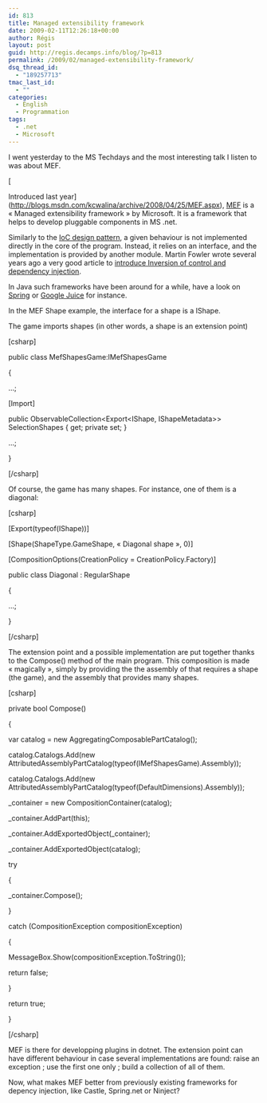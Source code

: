 ```yaml
---
id: 813
title: Managed extensibility framework
date: 2009-02-11T12:26:18+00:00
author: Régis
layout: post
guid: http://regis.decamps.info/blog/?p=813
permalink: /2009/02/managed-extensibility-framework/
dsq_thread_id:
  - "189257713"
tmac_last_id:
  - ""
categories:
  - English
  - Programmation
tags:
  - .net
  - Microsoft
---
```

I went yesterday to the MS Techdays and the most interesting talk I listen to was about MEF.
  
[
  
Introduced last year](http://blogs.msdn.com/kcwalina/archive/2008/04/25/MEF.aspx), [MEF](http://www.codeplex.com/MEF) is a « Managed extensibility framework » by Microsoft. It is a framework that helps to develop pluggable components in MS .net.

Similarly to the [IoC design pattern](http://en.wikipedia.org/wiki/Inversion_of_control), a given behaviour is not implemented directly in the core of the program. Instead, it relies on an interface, and the implementation is provided by another module. Martin Fowler wrote several years ago a very good article to [introduce Inversion of control and dependency injection](http://martinfowler.com/articles/injection.html).

In Java such frameworks have been around for a while, have a look on [Spring](http://www.springFramework.org/) or [Google Juice](http://code.google.com/p/google-guice/) for instance.
  
<!--more-->


  
In the MEF Shape example, the interface for a shape is a IShape.

The game imports shapes (in other words, a shape is an extension point)
  
[csharp]
      
public class MefShapesGame:IMefShapesGame
      
{
          
…;
          
[Import]
          
public ObservableCollection<Export<IShape, IShapeMetadata>> SelectionShapes { get; private set; }
          
…;
      
}
  
[/csharp]

Of course, the game has many shapes. For instance, one of them is a diagonal:
  
[csharp]
      
[Export(typeof(IShape))]
      
[Shape(ShapeType.GameShape, « Diagonal shape », 0)]
      
[CompositionOptions(CreationPolicy = CreationPolicy.Factory)]
      
public class Diagonal : RegularShape
      
{
          
…;
      
}
  
[/csharp]

The extension point and a possible implementation are put together thanks to the Compose() method of the main program. This composition is made « magically », simply by providing the the assembly of that requires a shape (the game), and the assembly that provides many shapes.
  
[csharp]
      
private bool Compose()
      
{
          
var catalog = new AggregatingComposablePartCatalog();
          
catalog.Catalogs.Add(new AttributedAssemblyPartCatalog(typeof(IMefShapesGame).Assembly));
          
catalog.Catalogs.Add(new AttributedAssemblyPartCatalog(typeof(DefaultDimensions).Assembly));
          
_container = new CompositionContainer(catalog);
          
_container.AddPart(this);
          
_container.AddExportedObject<ICompositionService>(_container);
          
_container.AddExportedObject<AggregatingComposablePartCatalog>(catalog);
          
try
          
{
              
_container.Compose();
          
}
          
catch (CompositionException compositionException)
          
{
              
MessageBox.Show(compositionException.ToString());
              
return false;
          
}
          
return true;
      
}
  
[/csharp]

MEF is there for developping plugins in dotnet. The extension point can have different behaviour in case several implementations are found: raise an exception ; use the first one only ; build a collection of all of them.

Now, what makes MEF better from previously existing frameworks for depency injection, like Castle, Spring.net or Ninject?
